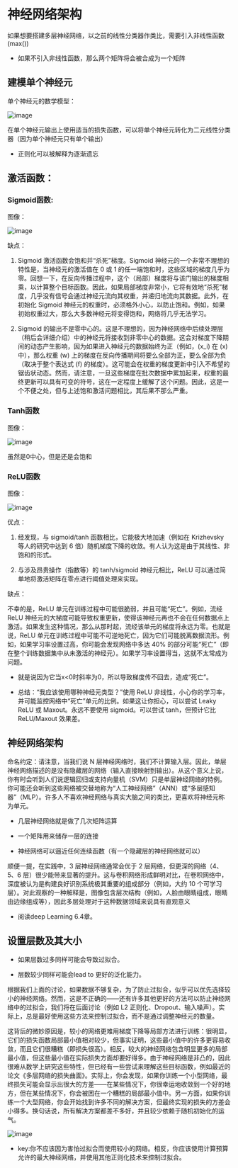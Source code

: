 # 神经网络架构

 如果想要搭建多层神经网络，以之前的线性分类器作类比，需要引入非线性函数(max())

 * 如果不引入非线性函数，那么两个矩阵将会被合成为一个矩阵

 ## 建模单个神经元

 单个神经元的数学模型：

 ![image](image6.png)

 在单个神经元输出上使用适当的损失函数，可以将单个神经元转化为二元线性分类器（因为单个神经元只有单个输出）

 * 正则化可以被解释为逐渐遗忘

 ## 激活函数：

 ### Sigmoid函数:
 
 图像：

 ![image](image7.png)

 缺点：

 1. Sigmoid 激活函数会饱和并“杀死”梯度。Sigmoid 神经元的一个非常不理想的特性是，当神经元的激活值在 0 或 1 的任一端饱和时，这些区域的梯度几乎为零。回想一下，在反向传播过程中，这个（局部）梯度将与该门输出的梯度相乘，以计算整个目标函数。因此，如果局部梯度非常小，它将有效地“杀死”梯度，几乎没有信号会通过神经元流向其权重，并递归地流向其数据。此外，在初始化 Sigmoid 神经元的权重时，必须格外小心，以防止饱和。例如，如果初始权重过大，那么大多数神经元将变得饱和，网络将几乎无法学习。

 2. Sigmoid 的输出不是零中心的。这是不理想的，因为神经网络中后续处理层（稍后会详细介绍）中的神经元将接收到非零中心的数据。这会对梯度下降期间的动态产生影响，因为如果进入神经元的数据始终为正（例如，\(x_i\) 在 \(x\) 中），那么权重 \(w\) 上的梯度在反向传播期间将要么全部为正，要么全部为负（取决于整个表达式 \(f\) 的梯度）。这可能会在权重的梯度更新中引入不希望的锯齿状动态。然而，请注意，一旦这些梯度在批次数据中累加起来，权重的最终更新可以具有可变的符号，这在一定程度上缓解了这个问题。因此，这是一个不便之处，但与上述饱和激活问题相比，其后果不那么严重。

 ### Tanh函数

 图像：

 ![image](image8.png)

 虽然是0中心，但是还是会饱和

 ### ReLU函数

 图像：

 ![image](image9.png)

 优点：

 1. 经发现，与 sigmoid/tanh 函数相比，它能极大地加速（例如在 Krizhevsky 等人的研究中达到 6 倍）随机梯度下降的收敛。有人认为这是由于其线性、非饱和的形式。

 2. 与涉及昂贵操作（指数等）的 tanh/sigmoid 神经元相比，ReLU 可以通过简单地将激活矩阵在零点进行阈值处理来实现。

 缺点：

 不幸的是，ReLU 单元在训练过程中可能很脆弱，并且可能“死亡”。例如，流经 ReLU 神经元的大梯度可能导致权重更新，使得该神经元再也不会在任何数据点上激活。如果发生这种情况，那么从那时起，流经该单元的梯度将永远为零。也就是说，ReLU 单元在训练过程中可能不可逆地死亡，因为它们可能脱离数据流形。例如，如果学习率设置过高，你可能会发现网络中多达 40% 的部分可能“死亡”（即在整个训练数据集中从未激活的神经元）。如果学习率设置得当，这就不太常成为问题。

 * 就是说因为它当x<0时斜率为0，所以导致梯度传不回去，造成“死亡”。

 * 总结：“我应该使用哪种神经元类型？”使用 ReLU 非线性，小心你的学习率，并可能监控网络中“死亡”单元的比例。如果这让你担心，可以尝试 Leaky ReLU 或 Maxout。永远不要使用 sigmoid。可以尝试 tanh，但预计它比 ReLU/Maxout 效果差。

 ## 神经网络架构

 命名约定：请注意，当我们说 N 层神经网络时，我们不计算输入层。因此，单层神经网络描述的是没有隐藏层的网络（输入直接映射到输出）。从这个意义上说，你有时会听到人们说逻辑回归或支持向量机（SVM）只是单层神经网络的特例。你可能还会听到这些网络被交替地称为“人工神经网络”（ANN）或“多层感知器”（MLP）。许多人不喜欢神经网络与真实大脑之间的类比，更喜欢将神经元称为单元。

 * 几层神经网络就是做了几次矩阵运算

 * 一个矩阵用来储存一层的连接

 * 神经网络可以逼近任何连续函数（有一个隐藏层的神经网络就可以）

 顺便一提，在实践中，3 层神经网络通常会优于 2 层网络，但更深的网络（4、5、6 层）很少能带来显著的提升。这与卷积网络形成鲜明对比，在卷积网络中，深度被认为是构建良好识别系统极其重要的组成部分（例如，大约 10 个可学习层）。对此观察的一种解释是，图像包含层次结构（例如，人脸由眼睛组成，眼睛由边缘组成等），因此多层处理对于这种数据领域来说具有直观意义

 * 阅读deep Learning 6.4章。

 ## 设置层数及其大小

 * 如果层数过多同样可能会导致过拟合。

 * 层数较少同样可能会lead to 更好的泛化能力。

 根据我们上面的讨论，如果数据不够复杂，为了防止过拟合，似乎可以优先选择较小的神经网络。然而，这是不正确的——还有许多其他更好的方法可以防止神经网络中的过拟合，我们将在后面讨论（例如 L2 正则化、Dropout、输入噪声）。实际上，总是最好使用这些方法来控制过拟合，而不是通过调整神经元的数量。

 这背后的微妙原因是，较小的网络更难用梯度下降等局部方法进行训练：很明显，它们的损失函数局部最小值相对较少，但事实证明，这些最小值中的许多更容易收敛，而且它们很糟糕（即损失很高）。相反，较大的神经网络包含明显更多的局部最小值，但这些最小值在实际损失方面却要好得多。由于神经网络是非凸的，因此很难从数学上研究这些特性，但已经有一些尝试来理解这些目标函数，例如最近的论文《多层网络的损失曲面》。实际上，你会发现，如果你训练一个小型网络，最终损失可能会显示出很大的方差——在某些情况下，你很幸运地收敛到一个好的地方，但在某些情况下，你会被困在一个糟糕的局部最小值中。另一方面，如果你训练一个大型网络，你会开始找到许多不同的解决方案，但最终实现的损失的方差会小得多。换句话说，所有解决方案都差不多好，并且较少依赖于随机初始化的运气。

 ![image](image10.png)

 * key:你不应该因为害怕过拟合而使用较小的网络。相反，你应该使用计算预算允许的最大神经网络，并使用其他正则化技术来控制过拟合。